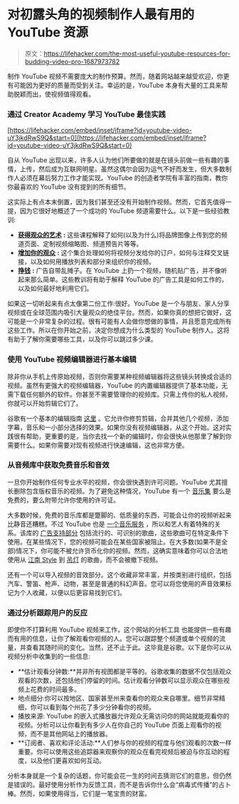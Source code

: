 # 对初露头角的视频制作人最有用的 YouTube 资源

> 原文：<https://lifehacker.com/the-most-useful-youtube-resources-for-budding-video-pro-1687973782>

制作 YouTube 视频不需要庞大的制作预算。然而，随着网站越来越受欢迎，你更有可能因为更好的质量而受到关注。幸运的是，YouTube 本身有大量的工具来帮助脱颖而出，使视频值得观看。



### **通过 Creator Academy 学习 YouTube 最佳实践**

 [https://lifehacker.com/embed/inset/iframe?id=youtube-video-uY3jkdRwS9Q&start=0](https://lifehacker.com/embed/inset/iframe?id=youtube-video-uY3jkdRwS9Q&start=0) 

自从 YouTube 出现以来，许多人认为他们所要做的就是在镜头前做一些有趣的事情，上传，然后成为互联网明星。虽然这偶尔会因为运气不好而发生，但大多数制作人必须在幕后努力工作才能实现。YouTube 的创造者学院有丰富的指南，教你你最喜欢的 YouTube 没有提到的所有细节。

这实际上有点本末倒置，因为我们甚至还没有开始制作视频。然而，它首先值得一提，因为它很好地概述了一个成功的 YouTube 频道需要什么。以下是一些经验教训:

*   [**获得观众的艺术**](https://creatoracademy.withgoogle.com/page/course/viewership-bootcamp?hl=en) **:** 这些课程解释了如何(以及为什么)将品牌图像上传到您的频道页面、定制视频缩略图、频道预告片等等。
*   [**增加你的观众**](https://creatoracademy.withgoogle.com/page/course/grow-audience-bootcamp?hl=en) **:** 这个集合处理如何将视频分发给你的订户，如何与注释交叉链接，以及如何用播放列表和部分来组织你的视频。
*   [**挣钱**](https://creatoracademy.withgoogle.com/page/course/earn-money?hl=en) **:** 广告自带乱摊子。在 YouTube 上扔一个视频，随机贴广告，并不像听起来那么简单。这些教训将有助于解释 YouTube 的广告工具是如何工作的，以及如何最好地利用它们。

如果这一切听起来有点太像第二份工作:很好。YouTube 是一个与朋友、家人分享视频或在全球范围内吸引大量观众的绝佳平台。然而，如果你真的想把它做好，这可能是一个非常复杂的过程。很有可能有人会做你想做的事情，并且愿意完成所有这些工作。所以在你开始之前，决定你想成为什么类型的 YouTube 制作人。这将有助于了解你需要哪些工具，以及你可以跳过多少课。

### **使用 YouTube 视频编辑器进行基本编辑**

除非你从手机上传原始视频，否则你需要某种视频编辑器将这些镜头转换成合适的视频。虽然有更强大的视频编辑器，YouTube 的内置编辑器提供了基本功能，无需下载任何额外的软件。你甚至不需要管理你的视频库。只需上传你的私人视频，你就可以开始剪辑它们了。

谷歌有一个基本的编辑指南 [这里](https://support.google.com/youtube/answer/183851?hl=en) 。它允许你修剪剪辑，合并其他几个视频，添加字幕，音乐和一小部分选择的效果。如果你没有视频编辑器，从这个开始。这对实践很有帮助，更重要的是，当你去找一个新的编辑时，你会很快从他那里了解到你需要什么。如果你需要对现有视频进行快速编辑，这也非常方便。

### **从音频库中获取免费音乐和音效**

一旦你开始制作任何专业水平的视频，你会很快遇到许可问题。YouTube 尤其擅长删除包含版权音乐的视频。为了避免这种情况，YouTube 有一个 [音乐集](https://www.youtube.com/audiolibrary/music) 要么是免费的，要么附带允许你使用的许可证。

大多数时候，免费的音乐库都是蹩脚的、低质量的东西，可能会让你的视频听起来比静音还糟糕。不过 YouTube 也是 [一个音乐服务](https://lifehacker.com/whats-the-point-of-youtube-music-key-1662612843) ，所以和艺人有着特殊的关系。该库的 [广告支持部分](https://www.youtube.com/audiolibrary/ad_supported_music) 包括流行的、可识别的歌曲，这些歌曲可在特定条件下使用。在某些情况下，您的视频可能会在某些国家被阻止。在大多数(如果不是全部)情况下，你可能不被允许货币化你的视频。然而，这确实意味着你可以合法地使用从 [江南 Style](https://www.youtube.com/watch?v=9bZkp7q19f0) 到 [吊灯](https://www.youtube.com/watch?v=2vjPBrBU-TM) 的歌曲，而不会被撤下视频。

还有一个可以导入视频的音效部分。这个收藏非常丰富，并按类别进行组织，包括汽车、警笛、枪声、动物，甚至是普通的科幻声音。您可以将您使用的声音效果标记为个人收藏，以便以后更容易找到它们。

### **通过分析跟踪用户的反应**

即使你不打算利用 YouTube 视频来工作，这个网站的分析工具 也能提供一些有趣而有用的信息，让你了解观看你视频的人。您可以跟踪整个频道或单个视频的流量，并查看其随时间的变化。当然，还不止于此。这毕竟是谷歌。以下是你可以从视频分析中收集到的一些信息:

*   **估计观看分钟数:**并非所有视图都是平等的。谷歌收集的数据不仅包括观众观看的次数，还包括他们停留的时间。估计观看分钟数可以显示观众在哪些视频上花费的时间最多。
*   地点细分:你可以按地区、国家甚至州来查看你的观众来自哪里。细节非常精细，你可以看到每个州花了多少分钟看你的视频。
*   播放来源: YouTube 的嵌入式播放器允许观众无需访问你的网站就能观看你的视频。分析可以让你看到有多少人在你自己的 YouTube 页面上观看你的视频，而不是其他网站上的播放器。
*   **订阅者、喜欢和评论活动:**人们参与你的视频的程度与他们观看的次数一样重要。你可以使用这些追踪器来观察你的观众在看完视频后被迫与你互动的程度，以及他们更喜欢如何互动。

分析本身就是一个复杂的话题，你可能会花一生的时间去猜测它们的意思，但仍然是错误的。最好使用分析作为反馈工具，而不是告诉你什么会“病毒式传播”的占卜棒。然而，如果使用得当，它们是一笔宝贵的财富。